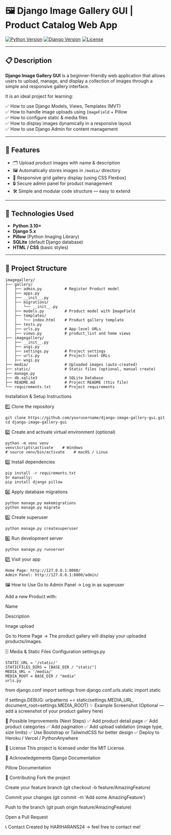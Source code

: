 # 🖼️ Django Image Gallery GUI | Product Catalog Web App

[![Python Version](https://img.shields.io/badge/python-3.10%2B-blue)](https://www.python.org/downloads/)
[![Django Version](https://img.shields.io/badge/django-5.x-green)](https://www.djangoproject.com/)
[![License](https://img.shields.io/badge/license-MIT-lightgrey.svg)](LICENSE)

---

## 📋 Description

**Django Image Gallery GUI** is a beginner-friendly web application that allows users to upload, manage, and display a collection of images through a simple and responsive gallery interface.

It is an ideal project for learning:

✅ How to use Django Models, Views, Templates (MVT)  
✅ How to handle image uploads using `ImageField` + Pillow  
✅ How to configure static & media files  
✅ How to display images dynamically in a responsive layout  
✅ How to use Django Admin for content management  

---

## 🎯 Features

- 🗂 Upload product images with name & description
- 🖼️ Automatically stores images in `/media/` directory
- 🌟 Responsive grid gallery display (using CSS Flexbox)
- 🔒 Secure admin panel for product management
- 🛠 Simple and modular code structure — easy to extend

---

## 🚀 Technologies Used

- **Python 3.10+**
- **Django 5.x**
- **Pillow** (Python Imaging Library)
- **SQLite** (default Django database)
- **HTML / CSS** (basic styles)

---

## 📂 Project Structure

```text
imagegallery/
├── gallery/
│   ├── admin.py          # Register Product model
│   ├── apps.py
│   ├── __init__.py
│   ├── migrations/
│   │   └── __init__.py
│   ├── models.py         # Product model with ImageField
│   ├── templates/
│   │   └── index.html    # Product gallery template
│   ├── tests.py
│   ├── urls.py           # App-level URLs
│   ├── views.py          # product_list and home views
├── imagegallery/
│   ├── __init__.py
│   ├── asgi.py
│   ├── settings.py       # Project settings
│   ├── urls.py           # Project-level URLs
│   ├── wsgi.py
├── media/                # Uploaded images (auto-created)
├── static/               # Static files (optional, manual create)
├── manage.py
├── db.sqlite3            # SQLite Database
├── README.md             # Project README (this file)
└── requirements.txt      # Project requirements
```
 Installation & Setup Instructions

1️⃣ Clone the repository
```
git clone https://github.com/yourusername/django-image-gallery-gui.git
cd django-image-gallery-gui
```

2️⃣ Create and activate virtual environment (optional)
```
python -m venv venv
venv\Scripts\activate    # Windows
# source venv/bin/activate    # macOS / Linux
```
3️⃣ Install dependencies
```
pip install -r requirements.txt
Or manually:
pip install django pillow
```
4️⃣ Apply database migrations
```
python manage.py makemigrations
python manage.py migrate
```
5️⃣ Create superuser
```
python manage.py createsuperuser
```
6️⃣ Run development server
```
python manage.py runserver
```

7️⃣ Visit your app
```
Home Page: http://127.0.0.1:8000/
Admin Panel: http://127.0.0.1:8000/admin/
```

🖼️ How to Use
Go to Admin Panel → Log in as superuser

Add a new Product with:

Name

Description

Image upload

Go to Home Page → The product gallery will display your uploaded products/images.

🗄 Media & Static Files Configuration
settings.py
```
STATIC_URL = '/static/'
STATICFILES_DIRS = [BASE_DIR / "static"]
MEDIA_URL = '/media/'
MEDIA_ROOT = BASE_DIR / "media"
urls.py
```
from django.conf import settings
from django.conf.urls.static import static

if settings.DEBUG:
    urlpatterns += static(settings.MEDIA_URL, document_root=settings.MEDIA_ROOT)
✨ Example Screenshot
(Optional — add a screenshot of your product gallery here)

📌 Possible Improvements (Next Steps)
✅ Add product detail page
✅ Add product categories
✅ Add pagination
✅ Add upload validation (image type, size limits)
✅ Use Bootstrap or TailwindCSS for better design
✅ Deploy to Heroku / Vercel / PythonAnywhere

📜 License
This project is licensed under the MIT License.

🙌 Acknowledgements
Django Documentation

Pillow Documentation

🤝 Contributing
Fork the project

Create your feature branch (git checkout -b feature/AmazingFeature)

Commit your changes (git commit -m 'Add some AmazingFeature')

Push to the branch (git push origin feature/AmazingFeature)

Open a Pull Request

📞 Contact
Created by HARIHARANS24 → feel free to contact me!
